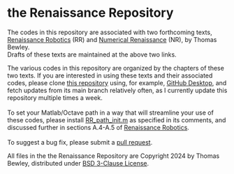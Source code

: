 # the Renaissance Repository
The codes in this repository are associated with two forthcoming texts,<BR>
<a href="http://robotics.ucsd.edu/RR.pdf">Renaissance Robotics</a> (RR) and
<a href="http://robotics.ucsd.edu/RR.pdf">Numerical Renaissance</a> (NR),
by Thomas Bewley.<BR>
Drafts of these texts are maintained at the above two links.<BR>

The various codes in this repository are organized by the chapters of these two texts.
If you are interested in using these texts and their associated codes, please clone <a href="https://github.com/tbewley/RR">this repository</a>
using, for example, <a href="https://desktop.github.com/">GitHub Desktop</a>, and fetch updates from its main branch relatively often,
as I currently update this repository multiple times a week.<BR><BR>
To set your Matlab/Octave path in a way that will streamline your use of these codes,
please install <a href="https://github.com/tbewley/RR/blob/main/RR_path_init.m">RR_path_init.m</a> as specified in its comments, and discussed further in sections A.4-A.5 of <a href="http://robotics.ucsd.edu/RR.pdf">Renaissance Robotics</a>.<BR><BR>
To suggest a bug fix, please submit a <a href="https://docs.github.com/en/github/collaborating-with-issues-and-pull-requests/about-pull-requests">pull request</a>.
  
All files in the the Renaissance Repository are Copyright 2024 by Thomas Bewley, distributed under <a href="https://github.com/tbewley/RR/blob/main/LICENSE">BSD 3-Clause License</a>.<BR>
